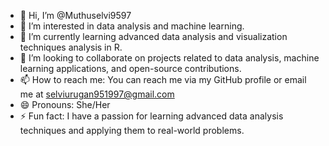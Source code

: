 - 👋 Hi, I’m @Muthuselvi9597
- 👀 I’m interested in data analysis and machine learning.
- 🌱 I’m currently learning advanced data analysis and visualization techniques analysis in R.
- 💞️ I’m looking to collaborate on projects related to  data analysis, machine learning applications, and open-source contributions.
- 📫 How to reach me: You can reach me via my GitHub profile or email me at selviurugan951997@gmail.com
- 😄 Pronouns: She/Her
- ⚡ Fun fact: I have a passion for learning advanced data analysis techniques and applying them to real-world problems.
<!---
Muthuselvi9597/Muthuselvi9597 is a ✨ special ✨ repository because its `README.md` (this file) appears on your GitHub profile.
You can click the Preview link to take a look at your changes.
--->
